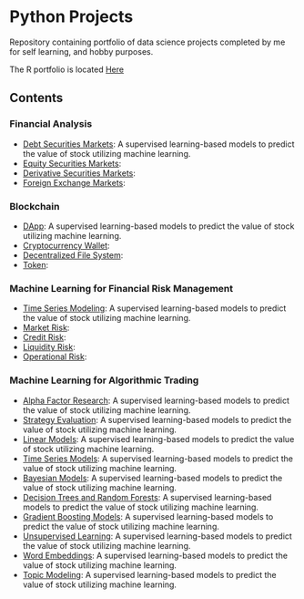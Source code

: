 # Python Projects

Repository containing portfolio of data science projects completed by me for self learning, and hobby purposes.

The R portfolio is located [Here](https://github.com/davisar-datasci-projects/R-Projects.git)

## Contents

### Financial Analysis

- [Debt Securities Markets]([Here](https://github.com/davisar-datasci-projects/bondevluation.git)): A supervised learning-based models to predict the value of stock utilizing machine learning. 
- [Equity Securities Markets]():
- [Derivative Securities Markets]():
- [Foreign Exchange Markets]():

### Blockchain

- [DApp](): A supervised learning-based models to predict the value of stock utilizing machine learning. 
- [Cryptocurrency Wallet]():
- [Decentralized File System]():
- [Token]():

### Machine Learning for Financial Risk Management

- [Time Series Modeling](): A supervised learning-based models to predict the value of stock utilizing machine learning. 
- [Market Risk]():
- [Credit Risk]():
- [Liquidity Risk]():
- [Operational Risk]():

### Machine Learning for Algorithmic Trading
- [Alpha Factor Research](): A supervised learning-based models to predict the value of stock utilizing machine learning. 
- [Strategy Evaluation](): A supervised learning-based models to predict the value of stock utilizing machine learning. 
- [Linear Models](): A supervised learning-based models to predict the value of stock utilizing machine learning.
- [Time Series Models](): A supervised learning-based models to predict the value of stock utilizing machine learning.  
- [Bayesian Models](): A supervised learning-based models to predict the value of stock utilizing machine learning. 
- [Decision Trees and Random Forests](): A supervised learning-based models to predict the value of stock utilizing machine learning. 
- [Gradient Boosting Models](): A supervised learning-based models to predict the value of stock utilizing machine learning. 
- [Unsupervised Learning](): A supervised learning-based models to predict the value of stock utilizing machine learning. 
- [Word Embeddings](): A supervised learning-based models to predict the value of stock utilizing machine learning. 
- [Topic Modeling](): A supervised learning-based models to predict the value of stock utilizing machine learning. 
